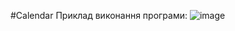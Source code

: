#Calendar
Приклад виконання програми: ![image](https://cloud.githubusercontent.com/assets/24686307/21699714/aff92b56-d3a5-11e6-80e2-1714e987e11a.png)
